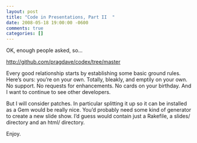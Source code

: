```yaml
---
layout: post
title: "Code in Presentations, Part II  "
date: 2008-05-18 19:00:00 -0600
comments: true
categories: []
---
```


OK, enough people asked, so…


<a href="http://github.com/pragdave/codex/tree/master"><a href="http://github.com/pragdave/codex/tree/master">http://github.com/pragdave/codex/tree/master</a></a>


Every good relationship starts by establishing some basic ground
rules. Here’s ours: you’re on your own. Totally, bleakly, and emptily
on your own. No support. No requests for enhancements. No cards on
your birthday. And I want to continue to see other developers.


But I will consider patches. In particular splitting it up so it can
be installed as a Gem would be really nice. You’d probably need some
kind of generator to create a new slide show. I’d guess would contain
just a Rakefile, a slides/ directory and an html/ directory.


Enjoy.

